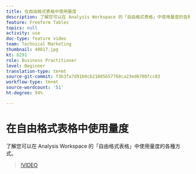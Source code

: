 ```yaml
---
title: 在自由格式表格中使用量度
description: 了解您可以在 Analysis Workspace 的「自由格式表格」中使用量度的各種方式。
feature: Freeform Tables
topics: null
activity: use
doc-type: feature video
team: Technical Marketing
thumbnail: 40817.jpg
kt: 6291
role: Business Practitioner
level: Beginner
translation-type: tm+mt
source-git-commit: f3b3fa7d91b0cb21005b57768ca23ed6700fcc03
workflow-type: tm+mt
source-wordcount: '51'
ht-degree: 94%

---
```



# 在自由格式表格中使用量度

了解您可以在 Analysis Workspace 的「自由格式表格」中使用量度的各種方式。

>[!VIDEO](https://video.tv.adobe.com/v/40817/?quality=12&learn=on)
